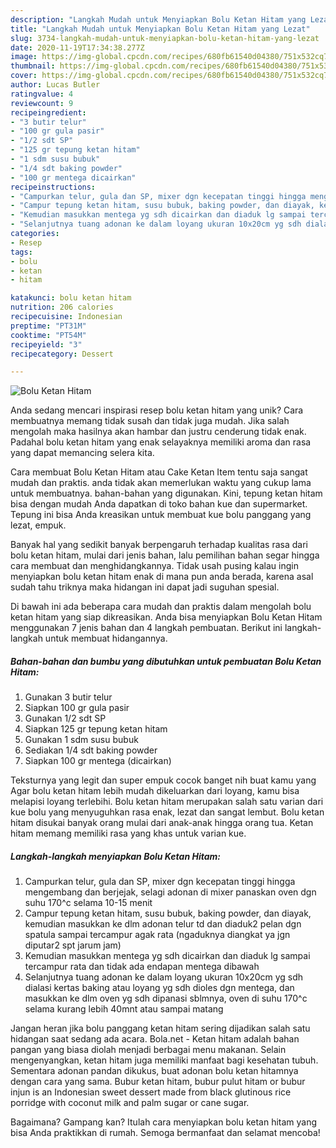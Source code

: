 ```yaml
---
description: "Langkah Mudah untuk Menyiapkan Bolu Ketan Hitam yang Lezat"
title: "Langkah Mudah untuk Menyiapkan Bolu Ketan Hitam yang Lezat"
slug: 3734-langkah-mudah-untuk-menyiapkan-bolu-ketan-hitam-yang-lezat
date: 2020-11-19T17:34:38.277Z
image: https://img-global.cpcdn.com/recipes/680fb61540d04380/751x532cq70/bolu-ketan-hitam-foto-resep-utama.jpg
thumbnail: https://img-global.cpcdn.com/recipes/680fb61540d04380/751x532cq70/bolu-ketan-hitam-foto-resep-utama.jpg
cover: https://img-global.cpcdn.com/recipes/680fb61540d04380/751x532cq70/bolu-ketan-hitam-foto-resep-utama.jpg
author: Lucas Butler
ratingvalue: 4
reviewcount: 9
recipeingredient:
- "3 butir telur"
- "100 gr gula pasir"
- "1/2 sdt SP"
- "125 gr tepung ketan hitam"
- "1 sdm susu bubuk"
- "1/4 sdt baking powder"
- "100 gr mentega dicairkan"
recipeinstructions:
- "Campurkan telur, gula dan SP, mixer dgn kecepatan tinggi hingga mengembang dan berjejak, selagi adonan di mixer panaskan oven dgn suhu 170^c selama 10-15 menit"
- "Campur tepung ketan hitam, susu bubuk, baking powder, dan diayak, kemudian masukkan ke dlm adonan telur td dan diaduk2 pelan dgn spatula sampai tercampur agak rata (ngaduknya diangkat ya jgn diputar2 spt jarum jam)"
- "Kemudian masukkan mentega yg sdh dicairkan dan diaduk lg sampai tercampur rata dan tidak ada endapan mentega dibawah"
- "Selanjutnya tuang adonan ke dalam loyang ukuran 10x20cm yg sdh dialasi kertas baking atau loyang yg sdh dioles dgn mentega, dan masukkan ke dlm oven yg sdh dipanasi sblmnya, oven di suhu 170^c selama kurang lebih 40mnt atau sampai matang"
categories:
- Resep
tags:
- bolu
- ketan
- hitam

katakunci: bolu ketan hitam 
nutrition: 206 calories
recipecuisine: Indonesian
preptime: "PT31M"
cooktime: "PT54M"
recipeyield: "3"
recipecategory: Dessert

---
```



![Bolu Ketan Hitam](https://img-global.cpcdn.com/recipes/680fb61540d04380/751x532cq70/bolu-ketan-hitam-foto-resep-utama.jpg)

Anda sedang mencari inspirasi resep bolu ketan hitam yang unik? Cara membuatnya memang tidak susah dan tidak juga mudah. Jika salah mengolah maka hasilnya akan hambar dan justru cenderung tidak enak. Padahal bolu ketan hitam yang enak selayaknya memiliki aroma dan rasa yang dapat memancing selera kita.

Cara membuat Bolu Ketan Hitam atau Cake Ketan Item tentu saja sangat mudah dan praktis. anda tidak akan memerlukan waktu yang cukup lama untuk membuatnya. bahan-bahan yang digunakan. Kini, tepung ketan hitam bisa dengan mudah Anda dapatkan di toko bahan kue dan supermarket. Tepung ini bisa Anda kreasikan untuk membuat kue bolu panggang yang lezat, empuk.

Banyak hal yang sedikit banyak berpengaruh terhadap kualitas rasa dari bolu ketan hitam, mulai dari jenis bahan, lalu pemilihan bahan segar hingga cara membuat dan menghidangkannya. Tidak usah pusing kalau ingin menyiapkan bolu ketan hitam enak di mana pun anda berada, karena asal sudah tahu triknya maka hidangan ini dapat jadi suguhan spesial.


Di bawah ini ada beberapa cara mudah dan praktis dalam mengolah bolu ketan hitam yang siap dikreasikan. Anda bisa menyiapkan Bolu Ketan Hitam menggunakan 7 jenis bahan dan 4 langkah pembuatan. Berikut ini langkah-langkah untuk membuat hidangannya.

<!--inarticleads1-->

##### Bahan-bahan dan bumbu yang dibutuhkan untuk pembuatan Bolu Ketan Hitam:

1. Gunakan 3 butir telur
1. Siapkan 100 gr gula pasir
1. Gunakan 1/2 sdt SP
1. Siapkan 125 gr tepung ketan hitam
1. Gunakan 1 sdm susu bubuk
1. Sediakan 1/4 sdt baking powder
1. Siapkan 100 gr mentega (dicairkan)


Teksturnya yang legit dan super empuk cocok banget nih buat kamu yang Agar bolu ketan hitam lebih mudah dikeluarkan dari loyang, kamu bisa melapisi loyang terlebihi. Bolu ketan hitam merupakan salah satu varian dari kue bolu yang menyuguhkan rasa enak, lezat dan sangat lembut. Bolu ketan hitam disukai banyak orang mulai dari anak-anak hingga orang tua. Ketan hitam memang memiliki rasa yang khas untuk varian kue. 

<!--inarticleads2-->

##### Langkah-langkah menyiapkan Bolu Ketan Hitam:

1. Campurkan telur, gula dan SP, mixer dgn kecepatan tinggi hingga mengembang dan berjejak, selagi adonan di mixer panaskan oven dgn suhu 170^c selama 10-15 menit
1. Campur tepung ketan hitam, susu bubuk, baking powder, dan diayak, kemudian masukkan ke dlm adonan telur td dan diaduk2 pelan dgn spatula sampai tercampur agak rata (ngaduknya diangkat ya jgn diputar2 spt jarum jam)
1. Kemudian masukkan mentega yg sdh dicairkan dan diaduk lg sampai tercampur rata dan tidak ada endapan mentega dibawah
1. Selanjutnya tuang adonan ke dalam loyang ukuran 10x20cm yg sdh dialasi kertas baking atau loyang yg sdh dioles dgn mentega, dan masukkan ke dlm oven yg sdh dipanasi sblmnya, oven di suhu 170^c selama kurang lebih 40mnt atau sampai matang


Jangan heran jika bolu panggang ketan hitam sering dijadikan salah satu hidangan saat sedang ada acara. Bola.net - Ketan hitam adalah bahan pangan yang biasa diolah menjadi berbagai menu makanan. Selain mengenyangkan, ketan hitam juga memiliki manfaat bagi kesehatan tubuh. Sementara adonan pandan dikukus, buat adonan bolu ketan hitamnya dengan cara yang sama. Bubur ketan hitam, bubur pulut hitam or bubur injun is an Indonesian sweet dessert made from black glutinous rice porridge with coconut milk and palm sugar or cane sugar. 

Bagaimana? Gampang kan? Itulah cara menyiapkan bolu ketan hitam yang bisa Anda praktikkan di rumah. Semoga bermanfaat dan selamat mencoba!
